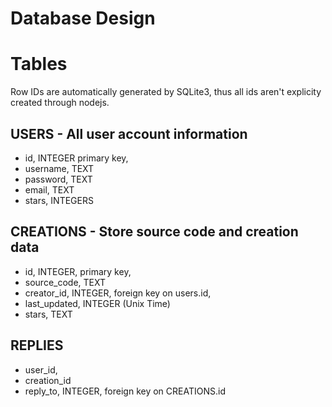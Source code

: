 # Database Design

# Tables

Row IDs are automatically generated by SQLite3, thus all ids aren't explicity created through nodejs.

## USERS - All user account information

-   id, INTEGER primary key,
-   username, TEXT
-   password, TEXT
-   email, TEXT
-   stars, INTEGERS

## CREATIONS - Store source code and creation data

-   id, INTEGER, primary key,
-   source_code, TEXT
-   creator_id, INTEGER, foreign key on users.id,
-   last_updated, INTEGER (Unix Time)
-   stars, TEXT

## REPLIES

-   user_id,
-   creation_id
-   reply_to, INTEGER, foreign key on CREATIONS.id
